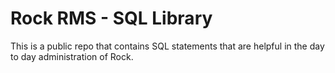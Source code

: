 # Rock RMS - SQL Library

This is a public repo that contains SQL statements that are helpful in the day to day administration of Rock.

